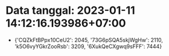 # Data tanggal: 2023-01-11 14:12:16.193986+07:00

* {'CQZkFtBPpx10CeU2': 2045, '73G6pSQA5skjWgHw': 2110, 'k5O6vyYGkrZooRsb': 3209, '6XukQeCXgwq9sFFF': 7444}
